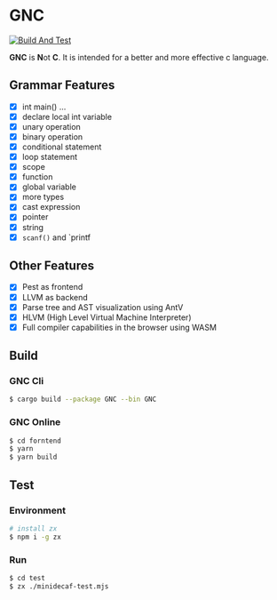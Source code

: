 # GNC

[![Build And Test](https://github.com/PAN-Ziyue/GNC/workflows/CI/badge.svg?event=push)](https://github.com/PAN-Ziyue/GNC/actions?workflow=CI)


**GNC** is **N**ot **C**. It is intended for a better and more effective c language.

## Grammar Features

- [x] int main() ...
- [x] declare local int variable
- [x] unary operation  
- [x] binary operation
- [x] conditional statement
- [x] loop statement
- [x] scope 
- [x] function
- [x] global variable
- [x] more types
- [x] cast expression
- [x] pointer
- [x] string
- [x] `scanf()` and `printf

## Other Features

- [x] Pest as frontend
- [x] LLVM as backend
- [x] Parse tree and AST visualization using AntV
- [x] HLVM (High Level Virtual Machine Interpreter)
- [x] Full compiler capabilities in the browser using WASM

## Build

### GNC Cli

```bash
$ cargo build --package GNC --bin GNC
```

### GNC Online

```bash
$ cd forntend
$ yarn
$ yarn build
```

## Test

### Environment

```bash
# install zx
$ npm i -g zx
```

### Run

```bash
$ cd test
$ zx ./minidecaf-test.mjs
```
